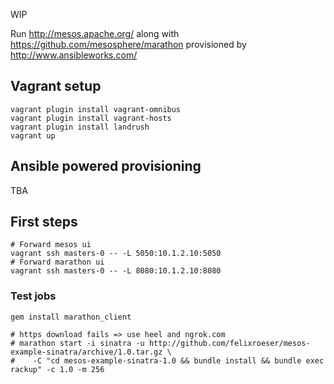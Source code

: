 WIP

Run http://mesos.apache.org/ along with https://github.com/mesosphere/marathon provisioned by http://www.ansibleworks.com/

## Vagrant setup

````
vagrant plugin install vagrant-omnibus
vagrant plugin install vagrant-hosts
vagrant plugin install landrush
vagrant up
````

## Ansible powered provisioning

TBA

## First steps

````
# Forward mesos ui
vagrant ssh masters-0 -- -L 5050:10.1.2.10:5050
# Forward marathon ui
vagrant ssh masters-0 -- -L 8080:10.1.2.10:8080
````

### Test jobs

````
gem install marathon_client

# https download fails => use heel and ngrok.com
# marathon start -i sinatra -u http://github.com/felixroeser/mesos-example-sinatra/archive/1.0.tar.gz \
#    -C "cd mesos-example-sinatra-1.0 && bundle install && bundle exec rackup" -c 1.0 -m 256


````




